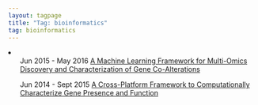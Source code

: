 ```yaml
---
layout: tagpage
title: "Tag: bioinformatics"
tag: bioinformatics
---
```

<li>
	<ul>
		<span class="post-date">Jun 2015 - May 2016</span>
    	<a class="post-link" href="projects/gene_coalteration.html | prepend: site.baseurl }}">A Machine Learning Framework for Multi-Omics Discovery and Characterization of Gene Co-Alterations</a>
	</ul>
	<ul>
		<span class="post-date">Jun 2014 - Sept 2015</span>
    	<a class="post-link" href="projects/gene_presence_function.html | prepend: site.baseurl }}">A Cross-Platform Framework to Computationally Characterize Gene Presence and Function</a>
	</ul>	
</li>